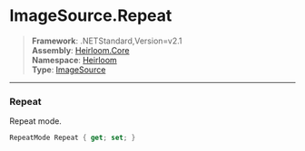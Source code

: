 # ImageSource.Repeat

> **Framework**: .NETStandard,Version=v2.1  
> **Assembly**: [Heirloom.Core][0]  
> **Namespace**: [Heirloom][0]  
> **Type**: [ImageSource][1]  

--------------------------------------------------------------------------------

### Repeat

Repeat mode.

```cs
RepeatMode Repeat { get; set; }
```

[0]: ..\Heirloom.Core.md
[1]: Heirloom.ImageSource.md
